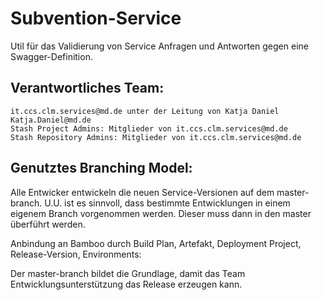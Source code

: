 # Subvention-Service
Util für das Validierung von Service Anfragen und Antworten gegen eine Swagger-Definition.

## Verantwortliches Team:
```
it.ccs.clm.services@md.de unter der Leitung von Katja Daniel Katja.Daniel@md.de
Stash Project Admins: Mitglieder von it.ccs.clm.services@md.de
Stash Repository Admins: Mitglieder von it.ccs.clm.services@md.de
```

## Genutztes Branching Model:

Alle Entwicker entwickeln die neuen Service-Versionen auf dem master-branch.
U.U. ist es sinnvoll, dass bestimmte Entwicklungen in einem eigenem Branch vorgenommen werden. Dieser muss dann in den master überführt werden.

Anbindung an Bamboo durch Build Plan, Artefakt, Deployment Project, Release-Version, Environments:

Der master-branch bildet die Grundlage, damit das Team Entwicklungsunterstützung das Release erzeugen kann.